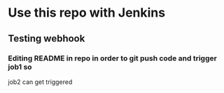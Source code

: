 # Use this repo with Jenkins

## Testing webhook

### Editing README in repo  in order to git  push code and trigger job1 so 
job2 can get triggered
